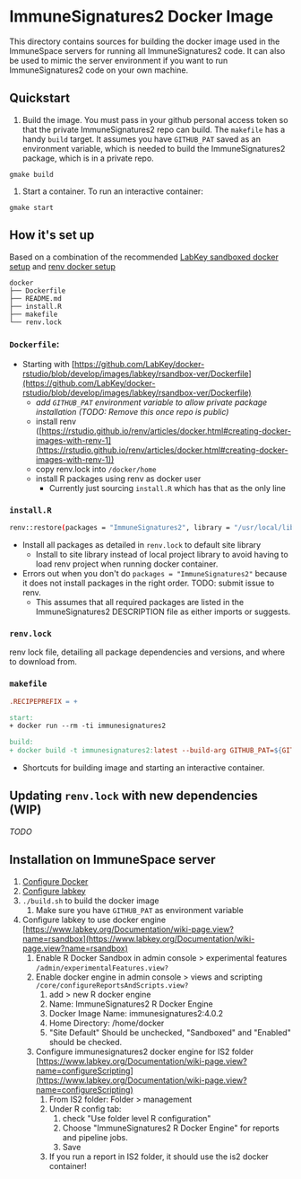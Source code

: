 # ImmuneSignatures2 Docker Image

This directory contains sources for building the docker image used in the ImmuneSpace servers for running all ImmuneSignatures2 code. It can also be used to mimic the server environment if you want to run ImmuneSignatures2 code on your own machine.

## Quickstart

1. Build the image. You must pass in your github personal access token so that the private ImmuneSignatures2 repo can build. The `makefile` has a handy `build` target. It assumes you have `GITHUB_PAT` saved as an environment variable, which is needed to build the ImmuneSignatures2 package, which is in a private repo.

```
gmake build
```

1. Start a container. To run an interactive container:

```
gmake start
```

## How it's set up

Based on a combination of the recommended [LabKey sandboxed docker setup](https://github.com/LabKey/docker-rstudio/tree/develop/images/labkey/rsandbox-ver) and [renv docker setup](https://rstudio.github.io/renv/articles/docker.html)

```
docker
├── Dockerfile
├── README.md
├── install.R
├── makefile
└── renv.lock
```

### `Dockerfile`:

- Starting with [https://github.com/LabKey/docker-rstudio/blob/develop/images/labkey/rsandbox-ver/Dockerfile](https://github.com/LabKey/docker-rstudio/blob/develop/images/labkey/rsandbox-ver/Dockerfile)
  - _add `GITHUB_PAT` environment variable to allow private package installation (TODO: Remove this once repo is public)_
  - install renv ([https://rstudio.github.io/renv/articles/docker.html#creating-docker-images-with-renv-1](https://rstudio.github.io/renv/articles/docker.html#creating-docker-images-with-renv-1))
  - copy renv.lock into `/docker/home`
  - install R packages using renv as docker user
    - Currently just sourcing `install.R` which has that as the only line

### `install.R`

```bash
renv::restore(packages = "ImmuneSignatures2", library = "/usr/local/lib/R/site-library")
```

- Install all packages as detailed in `renv.lock` to default site library
  - Install to site library instead of local project library to avoid having to load renv project when running docker container.
- Errors out when you don't do `packages = "ImmuneSignatures2"` because it does not install packages in the right order. TODO: submit issue to renv.
  - This assumes that all required packages are listed in the ImmuneSignatures2 DESCRIPTION file as either imports or suggests.

### `renv.lock`

renv lock file, detailing all package dependencies and versions, and where to download from.

### `makefile`

```makefile
.RECIPEPREFIX = +

start:
+ docker run --rm -ti immunesignatures2

build:
+ docker build -t immunesignatures2:latest --build-arg GITHUB_PAT=${GITHUB_PAT} .
```

- Shortcuts for building image and starting an interactive container.

## Updating `renv.lock` with new dependencies (WIP)

_TODO_

## Installation on ImmuneSpace server

1. [Configure Docker](https://www.notion.so/rglab/Set-up-sandboxed-docker-R-engine-for-ImmSig2-df1e67eeaaff40748983d0d492472ece#9a300ef91df841ea8a5d874142a72752)
2. [Configure labkey](https://www.notion.so/Set-up-Local-ImmuneSpace-753cd9d0df65451e828da9e56f020b2e)
3. `./build.sh` to build the docker image
   1. Make sure you have `GITHUB_PAT` as environment variable
4. Configure labkey to use docker engine [https://www.labkey.org/Documentation/wiki-page.view?name=rsandbox](https://www.labkey.org/Documentation/wiki-page.view?name=rsandbox)
   1. Enable R Docker Sandbox in admin console > experimental features `/admin/experimentalFeatures.view?`
   2. Enable docker engine in admin console > views and scripting `/core/configureReportsAndScripts.view?`
      1. add > new R docker engine
      2. Name: ImmuneSignatures2 R Docker Engine
      3. Docker Image Name: immunesignatures2:4.0.2
      4. Home Directory: /home/docker
      5. "Site Default" Should be unchecked, "Sandboxed" and "Enabled" should be checked.
   3. Configure immunesignatures2 docker engine for IS2 folder [https://www.labkey.org/Documentation/wiki-page.view?name=configureScripting](https://www.labkey.org/Documentation/wiki-page.view?name=configureScripting)
      1. From IS2 folder: Folder > management
      2. Under R config tab:
         1. check "Use folder level R configuration"
         2. Choose "ImmuneSignatures2 R Docker Engine" for reports and pipeline jobs.
         3. Save
      3. If you run a report in IS2 folder, it should use the is2 docker container!
